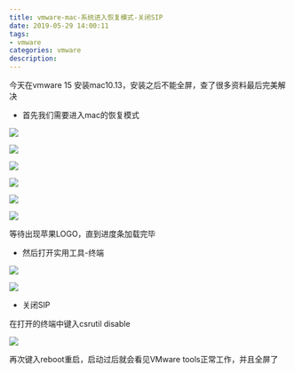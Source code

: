 ```yaml
---
title: vmware-mac-系统进入恢复模式-关闭SIP
date: 2019-05-29 14:00:11
tags: 
- vmware 
categories: vmware 
description: 
---
```

今天在vmware 15 安装mac10.13，安装之后不能全屏，查了很多资料最后完美解决

  * 首先我们需要进入mac的恢复模式

![](584421-20190315135934643-1314350891.png)

![](584421-20190315140137836-2031366089.png)

![](584421-20190315140212090-1001452274.png)

![](584421-20190315140244660-2023826410.png)

![](584421-20190315140315419-274329598.png)

![](584421-20190315140341774-1178745580.png)

等待出现苹果LOGO，直到进度条加载完毕

  * 然后打开实用工具-终端

![](584421-20190315140806232-476513712.png)

![](584421-20190315141042051-711852872.png)

  * 关闭SIP

在打开的终端中键入csrutil disable

![](584421-20190315141211175-1757350760.png)

再次键入reboot重启，启动过后就会看见VMware tools正常工作，并且全屏了
